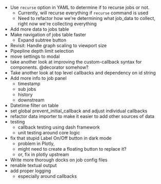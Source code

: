 * Use `recurse` option in YAML to determine if to recurse jobs or not.
  * Currently, will recurse everything if `recurse` command is used
  * Need to refactor how we're determining what job_data to collect, right now we're collecting everything
* Add more data to jobs table
* Make navigation of jobs table faster
  * Expand subtree button
* Revisit: Handle graph scaling to viewport size
* Pipepline depth limit selection
* move settings to modal
* take another look at improving the custom-callback syntax for components. @decorator somehow?
* Take another look at top level callbacks and dependency on id string
* Add more info to job panel
  * timestamp
  * sub jobs
  * history
  * downstream
* Datetime filter on table
* set global prevent_initial_callback and adjust individual callbacks
* refactor data importer to make it easier to add other sources of data
* testing
  * callback testing using dash framework
  * unit testing around core logic
* fix that stupid Label On/Off button in dark mode
  * problem in Plotly, 
  * might need to create a floating button to replace it?
  * or, fix in plotly upstream
* Write more thorough docks on job config files
* renable textual output
* add proper logging
  * especially around callbacks